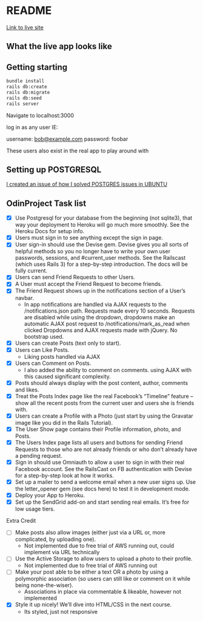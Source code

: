 # README

[Link to live site](https://paramagic-app.herokuapp.com/)

## What the live app looks like

## Getting starting

```bash
bundle install
rails db:create
rails db:migrate
rails db:seed
rails server
```

Navigate to localhost:3000

log in as any user IE:

username: bob@example.com
password: foobar

These users also exist in the real app to play around with

## Setting up POSTGRESQL

[I created an issue of how I solved POSTGRES issues in UBUNTU](https://github.com/ParamagicDev/odin-facebook/issues/1)

## OdinProject Task list

- [x] Use Postgresql for your database from the beginning (not sqlite3), that way your deployment to Heroku will go much more smoothly. See the Heroku Docs for setup info.
- [x] Users must sign in to see anything except the sign in page.
- [x] User sign-in should use the Devise gem. Devise gives you all sorts of helpful methods so you no longer have to write your own user passwords, sessions, and #current_user methods. See the Railscast (which uses Rails 3) for a step-by-step introduction. The docs will be fully current.
- [x] Users can send Friend Requests to other Users.
- [x] A User must accept the Friend Request to become friends.
- [x] The Friend Request shows up in the notifications section of a User’s navbar.
  * In app notifications are handled via AJAX requests to the
    /notifications.json path. Requests made every 10 seconds.
    Requests are disabled while using the dropdown, dropdowns make an automatic AJAX
    post request to /notifications/mark_as_read when clicked
    Dropdowns and AJAX requests made with jQuery. No bootstrap used.
- [x] Users can create Posts (text only to start).
- [x] Users can Like Posts.
  * Liking posts handled via AJAX
- [x] Users can Comment on Posts.
  * I also added the ability to comment on comments. using AJAX with this caused significant complexity.
- [x] Posts should always display with the post content, author, comments and likes.
- [x]  Treat the Posts Index page like the real Facebook’s “Timeline” feature – show all the recent posts from the current user and users she is friends with.
- [x]  Users can create a Profile with a Photo (just start by using the Gravatar image like you did in the Rails Tutorial).
- [x]  The User Show page contains their Profile information, photo, and Posts.
- [x]  The Users Index page lists all users and buttons for sending Friend Requests to those who are not already friends or who don’t already have a pending request.
- [x]  Sign in should use Omniauth to allow a user to sign in with their real Facebook account. See the RailsCast on FB authentication with Devise for a step-by-step look at how it works.
- [x]  Set up a mailer to send a welcome email when a new user signs up. Use the letter_opener gem (see docs here) to test it in development mode.
- [x]  Deploy your App to Heroku.
- [x]  Set up the SendGrid add-on and start sending real emails. It’s free for low usage tiers.

Extra Credit

- [ ] Make posts also allow images (either just via a URL or, more complicated, by uploading one).
  * Not implemented due to free trial of AWS running out, could implement via URL technically
- [ ] Use the Active Storage to allow users to upload a photo to their profile.
  * Not implemented due to free trial of AWS running out
- [ ] Make your post able to be either a text OR a photo by using a polymorphic association (so users can still like or comment on it while being none-the-wiser).
  * Associations in place via commentable & likeable, however not implemented
- [x] Style it up nicely! We’ll dive into HTML/CSS in the next course.
  * Its styled, just not responsive

